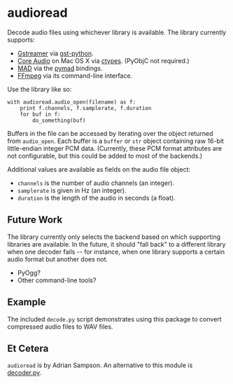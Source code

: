audioread
=========

Decode audio files using whichever library is available. The library currently
supports:

* [Gstreamer][] via [gst-python][].
* [Core Audio][] on Mac OS X via [ctypes][]. (PyObjC not required.)
* [MAD][] via the [pymad][] bindings.
* [FFmpeg][] via its command-line interface.

[Gstreamer]: http://gstreamer.freedesktop.org/
[gst-python]: http://gstreamer.freedesktop.org/modules/gst-python.html
[Core Audio]: http://developer.apple.com/technologies/mac/audio-and-video.html
[ctypes]: http://docs.python.org/library/ctypes.html
[pymad]: http://spacepants.org/src/pymad/
[MAD]: http://www.underbit.com/products/mad/
[FFmpeg]: http://ffmpeg.org/

Use the library like so:

    with audioread.audio_open(filename) as f:
        print f.channels, f.samplerate, f.duration
        for buf in f:
            do_something(buf)

Buffers in the file can be accessed by iterating over the object returned from
`audio_open`. Each buffer is a `buffer` or `str` object containing raw 16-bit
little-endian integer PCM data. (Currently, these PCM format attributes are
not configurable, but this could be added to most of the backends.)

Additional values are available as fields on the audio file object:

* `channels` is the number of audio channels (an integer).
* `samplerate` is given in Hz (an integer).
* `duration` is the length of the audio in seconds (a float).

Future Work
-----------

The library currently only selects the backend based on which supporting
libraries are available. In the future, it should "fall back" to a different
library when one decoder fails -- for instance, when one library supports a
certain audio format but another does not.

* PyOgg?
* Other command-line tools?

Example
-------

The included `decode.py` script demonstrates using this package to convert
compressed audio files to WAV files.

Et Cetera
---------

`audioread` is by Adrian Sampson. An alternative to this module is
[decoder.py][].

[decoder.py]: http://www.brailleweb.com/cgi-bin/python.py
